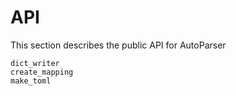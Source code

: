 # API

This section describes the public API for AutoParser

```{toctree}
dict_writer
create_mapping
make_toml
```